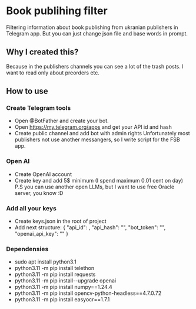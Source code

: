 # Book publihing filter
Filtering information about book publishing from ukranian publishers in Telegram app.
But you can just change json file and base words in prompt.

## Why I created this?
Because in the publishers channels you can see a lot of the trash posts. I want to read only about preorders etc.

## How to use
### Create Telegram tools
* Open @BotFather and create your bot.
* Open https://my.telegram.org/apps and get your API id and hash
* Create public channel and add bot with admin rights
Unfortunately most publishers not use another messangers, so I write script for the FSB app.

### Open AI
* Create OpenAI account
* Create key and add 5$ minimum (I spend maximum 0.01 cent on day)
P.S you can use another open LLMs, but I want to use free Oracle server, you know :D

### Add all your keys
* Create keys.json in the root of project
* Add next structure:
{
    "api_id": ,
    "api_hash": "",
    "bot_token": "",
    "openai_api_key": ""
}

### Dependensies
* sudo apt install python3.1
* python3.11 -m pip install telethon
* python3.11 -m pip install requests
* python3.11 -m pip install--upgrade openai
* python3.11 -m pip install numpy==1.24.4 
* python3.11 -m pip install opencv-python-headless==4.7.0.72
* python3.11 -m pip install easyocr==1.7.1
